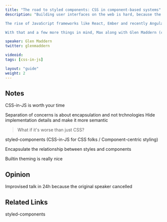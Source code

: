 ```yaml
---
title: "The road to styled components: CSS in component-based systems"
description: "Building user interfaces on the web is hard, because the web, and thus CSS, was inherently made for documents. Because UIs fundamentally are not documents, we've seen a mindset shift towards building component-based system.

The rise of JavaScript frameworks like React, Ember and recently Angular 2, the effort of the W3C to standardize a web-native component system, pattern libraries and styleguides being considered 'the right way to build web applications' and many other things have illuminated this revolution – we are now in the 'Component Age'.

With that and a few more things in mind, Max along with Glen Maddern (co-creator of css-modules) sat down and started thinking about styling in this new era. They took the best of CSS and the Web to build a new way to style component-based systems. In this talk, Max will describe what they thought about and why they arrived where they did – <💅> styled-components."

speaker: Glen Maddern
twitter: glenmaddern

videoid:
tags: [css-in-js]

layout: "guide"
weight: 2
---
```


<article id="1">

## Notes

CSS-in-JS is worth your time

Separation of concerns is about encapsulation and not trchnologies
Hide implementation details and make it more semantic

> What if it's worse than just CSS?  

styled-components (CSS-in-JS for CSS folks / Component-centric styling)

Encapsulate the relationship between styles and components

Builtin theming is really nice

</article>

<article id="2">

## Opinion

Improvised talk in 24h because the original speaker cancelled

</article>

<article id="3">

## Related Links

styled-components

</article>